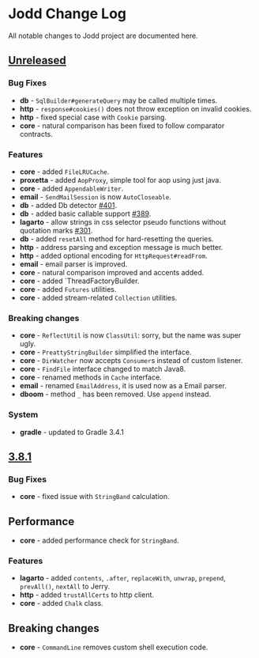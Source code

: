 # Jodd Change Log

All notable changes to Jodd project are documented here.

## [Unreleased](https://github.com/oblac/jodd/compare/v3.8.1...master)

### Bug Fixes

+ **db** - `SqlBuilder#generateQuery` may be called multiple times.
+ **http** - `response#cookies()` does not throw exception on invalid cookies.
+ **http** - fixed special case with `Cookie` parsing. 
+ **core** - natural comparison has been fixed to follow comparator contracts.

### Features

+ **core** - added `FileLRUCache`.
+ **proxetta** - added `AopProxy`, simple tool for aop using just java.
+ **core** - added `AppendableWriter`.
+ **email** - `SendMailSession` is now `AutoCloseable`.
+ **db** - added Db detector [#401](https://github.com/oblac/jodd/issues/401).
+ **db** - added basic callable support [#389](https://github.com/oblac/jodd/issues/389).
+ **lagarto** - allow strings in css selector pseudo functions without quotation marks [#301](https://github.com/oblac/jodd/issues/301).
+ **db** - added `resetAll` method for hard-resetting the queries.
+ **http** - address parsing and exception message is much better.
+ **http** - added optional encoding for `HttpRequest#readFrom`.
+ **email** - email parser is improved.
+ **core** - natural comparison improved and accents added.
+ **core** - added `ThreadFactoryBuilder.
+ **core** - added `Futures` utilities.
+ **core** - added stream-related `Collection` utilities.

### Breaking changes

+ **core** - `ReflectUtil` is now `ClassUtil`: sorry, but the name was super ugly.
+ **core** - `PreattyStringBuilder` simplified the interface.
+ **core** - `DirWatcher` now accepts `Consumer`s instead of custom listener.
+ **core** - `FindFile` interface changed to match Java8.
+ **core** - renamed methods in `Cache` interface.
+ **email** - renamed `EmailAddress`, it is used now as a Email parser.
+ **dboom** - method `_` has been removed. Use `append` instead.

### System

+ **gradle** - updated to Gradle 3.4.1


## [3.8.1](https://github.com/oblac/jodd/compare/v3.8.0...v3.8.1)

### Bug Fixes

+ **core** - fixed issue with `StringBand` calculation.

## Performance

+ **core** - added performance check for `StringBand`.

### Features

+ **lagarto** - added `contents`, `.after`, `replaceWith`, `unwrap`, `prepend`, `prevAll()`, `nextAll` to Jerry.
+ **http** - added `trustAllCerts` to http client.
+ **core** - added `Chalk` class.

## Breaking changes

+ **core** - `CommandLine` removes custom shell execution code.
